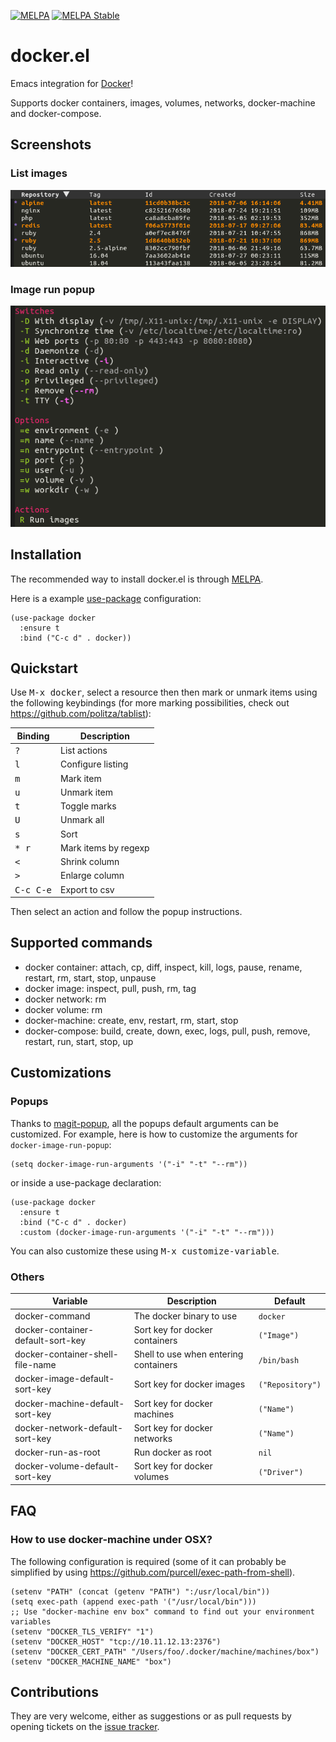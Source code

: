 [![MELPA](http://melpa.org/packages/docker-badge.svg)](http://melpa.org/#/docker)
[![MELPA Stable](http://stable.melpa.org/packages/docker-badge.svg)](http://stable.melpa.org/#/docker)

# docker.el

Emacs integration for [Docker](https://www.docker.com)!

Supports docker containers, images, volumes, networks, docker-machine and docker-compose.

## Screenshots

### List images

![Images list](screenshots/image-ls.png)

### Image run popup

![Image run popup](screenshots/image-run.png)

## Installation

The recommended way to install docker.el is through [MELPA](https://github.com/milkypostman/melpa).

Here is a example [use-package](https://github.com/jwiegley/use-package) configuration:

``` elisp
(use-package docker
  :ensure t
  :bind ("C-c d" . docker))
```

## Quickstart

Use <kbd>M-x docker</kbd>, select a resource then then mark or unmark items using the following keybindings (for more
marking possibilities, check out https://github.com/politza/tablist):

| Binding            | Description          |
|--------------------|----------------------|
| <kbd>?</kbd>       | List actions         |
| <kbd>l</kbd>       | Configure listing    |
| <kbd>m</kbd>       | Mark item            |
| <kbd>u</kbd>       | Unmark item          |
| <kbd>t</kbd>       | Toggle marks         |
| <kbd>U</kbd>       | Unmark all           |
| <kbd>s</kbd>       | Sort                 |
| <kbd>* r</kbd>     | Mark items by regexp |
| <kbd><</kbd>       | Shrink column        |
| <kbd>></kbd>       | Enlarge column       |
| <kbd>C-c C-e</kbd> | Export to csv        |

Then select an action and follow the popup instructions.

## Supported commands

- docker container: attach, cp, diff, inspect, kill, logs, pause, rename, restart, rm, start, stop, unpause
- docker image: inspect, pull, push, rm, tag
- docker network: rm
- docker volume: rm
- docker-machine: create, env, restart, rm, start, stop
- docker-compose: build, create, down, exec, logs, pull, push, remove, restart, run, start, stop, up

## Customizations

### Popups

Thanks to [magit-popup](https://github.com/magit/magit-popup), all the popups default arguments can be customized. For
example, here is how to customize the arguments for `docker-image-run-popup`:

``` elisp
(setq docker-image-run-arguments '("-i" "-t" "--rm"))
```

or inside a use-package declaration:

``` elisp
(use-package docker
  :ensure t
  :bind ("C-c d" . docker)
  :custom (docker-image-run-arguments '("-i" "-t" "--rm")))
```

You can also customize these using <kbd>M-x customize-variable</kbd>.

### Others

| Variable                          | Description                           | Default          |
|-----------------------------------|---------------------------------------|------------------|
| docker-command                    | The docker binary to use              | `docker`         |
| docker-container-default-sort-key | Sort key for docker containers        | `("Image")`      |
| docker-container-shell-file-name  | Shell to use when entering containers | `/bin/bash`      |
| docker-image-default-sort-key     | Sort key for docker images            | `("Repository")` |
| docker-machine-default-sort-key   | Sort key for docker machines          | `("Name")`       |
| docker-network-default-sort-key   | Sort key for docker networks          | `("Name")`       |
| docker-run-as-root                | Run docker as root                    | `nil`            |
| docker-volume-default-sort-key    | Sort key for docker volumes           | `("Driver")`     |

## FAQ

### How to use docker-machine under OSX?

The following configuration is required (some of it can probably be simplified by using
https://github.com/purcell/exec-path-from-shell).

``` elisp
(setenv "PATH" (concat (getenv "PATH") ":/usr/local/bin"))
(setq exec-path (append exec-path '("/usr/local/bin")))
;; Use "docker-machine env box" command to find out your environment variables
(setenv "DOCKER_TLS_VERIFY" "1")
(setenv "DOCKER_HOST" "tcp://10.11.12.13:2376")
(setenv "DOCKER_CERT_PATH" "/Users/foo/.docker/machine/machines/box")
(setenv "DOCKER_MACHINE_NAME" "box")
```

## Contributions

They are very welcome, either as suggestions or as pull requests by opening tickets
on the [issue tracker](https://github.com/Silex/docker.el/issues).
